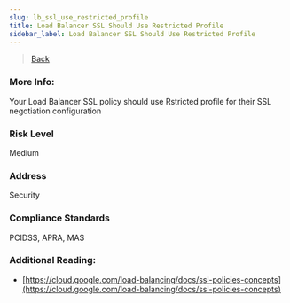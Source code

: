```yaml
---
slug: lb_ssl_use_restricted_profile
title: Load Balancer SSL Should Use Restricted Profile
sidebar_label: Load Balancer SSL Should Use Restricted Profile
---
```

> [Back](../../gcploadbalancermonitoring)

### More Info:
Your Load Balancer SSL policy should use Rstricted profile for their SSL negotiation configuration

### Risk Level
Medium

### Address
Security

### Compliance Standards
PCIDSS, APRA, MAS

### Additional Reading:
- [https://cloud.google.com/load-balancing/docs/ssl-policies-concepts](https://cloud.google.com/load-balancing/docs/ssl-policies-concepts) 
